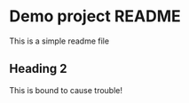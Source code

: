 # Demo project README

This is a simple readme file

## Heading 2

This is bound to cause trouble!

